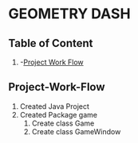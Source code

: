 # GEOMETRY DASH

## Table of Content

1. -[Project Work Flow](#project-work-flow)  


## Project-Work-Flow
1. Created Java Project
2. Created Package game
    1. Create class Game
    2. Create class GameWindow